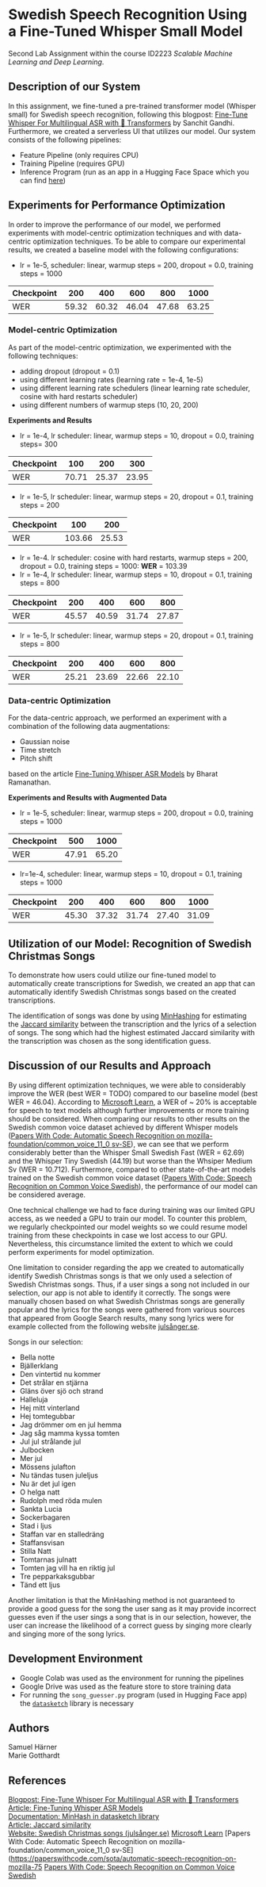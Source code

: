 # Swedish Speech Recognition Using a Fine-Tuned Whisper Small Model
Second Lab Assignment within the course ID2223 *Scalable Machine Learning and Deep Learning*.

## Description of our System
In this assignment, we fine-tuned a pre-trained transformer model (Whisper small) for Swedish speech recognition, following this blogpost: [Fine-Tune Whisper For Multilingual ASR with 🤗 Transformers](https://huggingface.co/blog/fine-tune-whisper) by Sanchit Gandhi. Furthermore, we created a serverless UI that utilizes our model. Our system consists of the following pipelines:

- Feature Pipeline (only requires CPU)
- Training Pipeline (requires GPU)
- Inference Program (run as an app in a Hugging Face Space which you can find [here](https://huggingface.co/spaces/SamuelHarner/whisper-swedish))

## Experiments for Performance Optimization
In order to improve the performance of our model, we performed experiments with model-centric optimization techniques and with data-centric optimization techniques. 
To be able to compare our experimental results, we created a baseline model with the following configurations:

- lr = 1e-5, scheduler: linear, warmup steps = 200, dropout = 0.0, training steps = 1000
  
| Checkpoint | 200 | 400 | 600 | 800 | 1000|
|------------|-----|-----|-----|-----|-----|
|WER         |59.32|60.32|46.04|47.68|63.25|

### Model-centric Optimization
As part of the model-centric optimization, we experimented with the following techniques:
- adding dropout (dropout = 0.1)
- using different learning rates (learning rate = 1e-4, 1e-5)
- using different learning rate schedulers (linear learning rate scheduler, cosine with hard restarts scheduler)
- using different numbers of warmup steps (10, 20, 200)


**Experiments and Results**
- lr = 1e-4, lr scheduler: linear, warmup steps = 10, dropout = 0.0, training steps= 300

| Checkpoint | 100 | 200 | 300 | 
|------------|-----|-----|-----|
|WER         |70.71|25.37|23.95|
  
- lr = 1e-5, lr scheduler: linear, warmup steps = 20, dropout = 0.1, training steps = 200
  
| Checkpoint | 100 | 200| 
|------------|-----|-----|
|WER         |103.66|25.53|

- lr = 1e-4. lr scheduler: cosine with hard restarts, warmup steps = 200, dropout = 0.0, training steps = 1000: **WER** = 103.39
- lr = 1e-4, lr scheduler: linear, warmup steps = 10, dropout = 0.1, training steps = 800

| Checkpoint | 200 | 400 | 600 | 800 |
|------------|-----|-----|-----|-----|
|WER         |45.57|40.59|31.74|27.87|

- lr = 1e-5, lr scheduler: linear, warmup steps = 20, dropout = 0.1, training steps = 800

| Checkpoint | 200 | 400 | 600 | 800 |
|------------|-----|-----|-----|-----|
|WER         |25.21|23.69|22.66|22.10|

### Data-centric Optimization
For the data-centric approach, we performed an experiment with a combination of the following data augmentations:
- Gaussian noise
- Time stretch
- Pitch shift

based on the article [Fine-Tuning Whisper ASR Models](https://wandb.ai/parambharat/whisper_finetuning/reports/Fine-Tuning-Whisper-ASR-Models---VmlldzozMTEzNDE5) by Bharat Ramanathan.

  **Experiments and Results with Augmented Data**
  - lr = 1e-5, scheduler: linear, warmup steps = 200, dropout = 0.0, training steps = 1000
    
| Checkpoint |500|1000|
|---|---|---|
|WER|47.91|65.20|

  - lr=1e-4, scheduler: linear, warmup steps = 10, dropout = 0.1, training steps = 1000
    
| Checkpoint |200|400|600|800|1000|
|---|---|---|---|---|---|
|WER |45.30|37.32|31.74|27.40|31.09|
 

## Utilization of our Model: Recognition of Swedish Christmas Songs
To demonstrate how users could utilize our fine-tuned model to automatically create transcriptions for Swedish, we created an app that can automatically identify Swedish Christmas songs based on the created transcriptions.

The identification of songs was done by using [MinHashing](https://ekzhu.com/datasketch/minhash.html) for estimating the [Jaccard similarity](https://en.wikipedia.org/wiki/Jaccard_index) between the transcription and the lyrics of a selection of songs. The song which had the highest estimated Jaccard similarity with the transcription was chosen as the song identification guess.

## Discussion of our Results and Approach
By using different optimization techniques, we were able to considerably improve the WER (best WER = TODO) compared to our baseline model (best WER = 46.04). According to [Microsoft Learn](https://learn.microsoft.com/en-us/azure/ai-services/speech-service/how-to-custom-speech-evaluate-data?pivots=speech-studio), a WER of ~ 20% is acceptable for speech to text models although further improvements or more training should be considered. 
When comparing our results to other results on the Swedish common voice dataset achieved by different Whisper models ([Papers With Code: Automatic Speech Recognition on mozilla-foundation/common_voice_11_0 sv-SE](https://paperswithcode.com/sota/automatic-speech-recognition-on-mozilla-75)), we can see that we perform considerably better than the Whisper Small Swedish Fast (WER = 62.69) and the Whisper Tiny Swedish (44.19) but worse than the Whsiper Medium Sv (WER = 10.712). Furthermore, compared to other state-of-the-art models trained on the Swedish common voice dataset ([Papers With Code: Speech Recognition on Common Voice Swedish](https://paperswithcode.com/sota/speech-recognition-on-common-voice-swedish)), the performance of our model can be considered average. 

One technical challenge we had to face during training was our limited GPU access, as we needed a GPU to train our model. To counter this problem, we regularly checkpointed our model weights so we could resume model training from these checkpoints in case we lost access to our GPU. Nevertheless, this circumstance limited the extent to which we could perform experiments for model optimization. 

One limitation to consider regarding the app we created to automatically identify Swedish Christmas songs is that we only used a selection of Swedish Christmas songs. Thus, if a user sings a song not included in our selection, our app is not able to identify it correctly. The songs were manually chosen based on what Swedish Christmas songs are generally popular and the lyrics for the songs were gathered from various sources that appeared from Google Search results, many song lyrics were for example collected from the following website [julsånger.se](https://www.xn--julsnger-d0a.se/).

Songs in our selection:
- Bella notte
- Bjällerklang
- Den vintertid nu kommer
- Det strålar en stjärna
- Gläns över sjö och strand
- Halleluja
- Hej mitt vinterland
- Hej tomtegubbar
- Jag drömmer om en jul hemma
- Jag såg mamma kyssa tomten
- Jul jul strålande jul
- Julbocken
- Mer jul
- Mössens julafton
- Nu tändas tusen juleljus
- Nu är det jul igen
- O helga natt
- Rudolph med röda mulen
- Sankta Lucia
- Sockerbagaren
- Stad i ljus
- Staffan var en stalledräng
- Staffansvisan
- Stilla Natt
- Tomtarnas julnatt
- Tomten jag vill ha en riktig jul
- Tre pepparkaksgubbar
- Tänd ett ljus

Another limitation is that the MinHashing method is not guaranteed to provide a good guess for the song the user sang as it may provide incorrect guesses even if the user sings a song that is in our selection, however, the user can increase the likelihood of a correct guess by singing more clearly and singing more of the song lyrics.

## Development Environment
- Google Colab was used as the environment for running the pipelines
- Google Drive was used as the feature store to store training data
- For running the `song_guesser.py` program (used in Hugging Face app) the [`datasketch`](https://ekzhu.com/datasketch/index.html) library is necessary

## Authors
Samuel Härner\
Marie Gotthardt

## References
[Blogpost: Fine-Tune Whisper For Multilingual ASR with 🤗 Transformers](https://huggingface.co/blog/fine-tune-whisper) \
[Article: Fine-Tuning Whisper ASR Models](https://wandb.ai/parambharat/whisper_finetuning/reports/Fine-Tuning-Whisper-ASR-Models---VmlldzozMTEzNDE5) \
[Documentation: MinHash in datasketch library](https://ekzhu.com/datasketch/minhash.html) \
[Article: Jaccard similarity](https://en.wikipedia.org/wiki/Jaccard_index) \
[Website: Swedish Christmas songs (julsånger.se)](https://www.xn--julsnger-d0a.se/)
[Microsoft Learn](https://learn.microsoft.com/en-us/azure/ai-services/speech-service/how-to-custom-speech-evaluate-data?pivots=speech-studio)
[Papers With Code: Automatic Speech Recognition on mozilla-foundation/common_voice_11_0 sv-SE](https://paperswithcode.com/sota/automatic-speech-recognition-on-mozilla-75
[Papers With Code: Speech Recognition on Common Voice Swedish](https://paperswithcode.com/sota/speech-recognition-on-common-voice-swedish)
